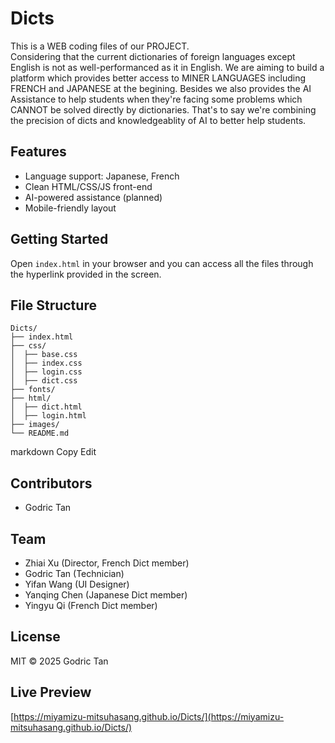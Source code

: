# Dicts

This is a WEB coding files of our PROJECT.   
Considering that the current dictionaries of foreign languages except English is not as well-performanced as it in English. We are aiming to build a platform which provides better access to MINER LANGUAGES including FRENCH and JAPANESE at the begining. Besides we also provides the AI Assistance to help students when they're facing some problems which CANNOT be solved directly by dictionaries. That's to say we're combining the precision of dicts and knowledgeablity of AI to better help students.  

## Features

- Language support: Japanese, French
- Clean HTML/CSS/JS front-end
- AI-powered assistance (planned)
- Mobile-friendly layout

## Getting Started

Open `index.html` in your browser and you can access all the files through the hyperlink provided in the screen.

## File Structure

```text
Dicts/
├── index.html
├── css/
│  ├── base.css
│  ├── index.css
│  ├── login.css
│  ├── dict.css
├── fonts/
├── html/
│  ├── dict.html
│  ├── login.html
├── images/
└── README.md
```

markdown
Copy
Edit

## Contributors

- Godric Tan

## Team
- Zhiai Xu (Director, French Dict member)
- Godric Tan (Technician)
- Yifan Wang (UI Designer)
- Yanqing Chen (Japanese Dict member)
- Yingyu Qi (French Dict member)

## License

MIT © 2025 Godric Tan

## Live Preview

[https://miyamizu-mitsuhasang.github.io/Dicts/](https://miyamizu-mitsuhasang.github.io/Dicts/)
